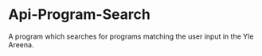 # Api-Program-Search
A program which searches for programs matching the user input in the Yle Areena.
